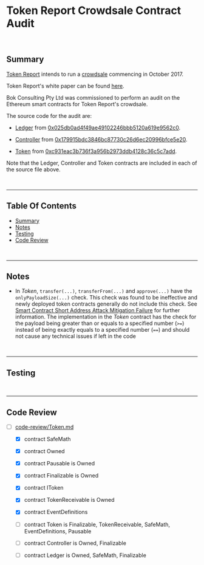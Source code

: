 # Token Report Crowdsale Contract Audit

<br />

## Summary

[Token Report](http://tokenreport.com/) intends to run a [crowdsale](http://tokenreport.com/ico.html) commencing in October 2017.

Token Report's white paper can be found [here](http://tokenreport.com/assets/white-paper.pdf).

Bok Consulting Pty Ltd was commissioned to perform an audit on the Ethereum smart contracts for Token Report's crowdsale.

The source code for the audit are:

* [Ledger](contracts/Ledger.sol) from [0x025db0ad4f49ae49102246bbb5120a619e9562c0](https://etherscan.io/address/0x025db0ad4f49ae49102246bbb5120a619e9562c0#code).

* [Controller](contracts/Controller.sol) from [0x179915bdc3846bc87730c26d6ec20996bfce5e20](https://etherscan.io/address/0x179915bdc3846bc87730c26d6ec20996bfce5e20#code).

* [Token](contracts/Token.sol) from [0xc931eac3b736f3a956b2973ddb4128c36c5c7add](https://etherscan.io/address/0xc931eac3b736f3a956b2973ddb4128c36c5c7add#code).

Note that the Ledger, Controller and Token contracts are included in each of the source file above.

<br />

<hr />

## Table Of Contents

* [Summary](#summary)
* [Notes](#notes)
* [Testing](#testing)
* [Code Review](#code-review)

<br />

<hr />

## Notes

* In *Token*, `transfer(...)`, `transferFrom(...)` and `approve(...)` have the `onlyPayloadSize(...)` check. This check was found to be
  ineffective and newly deployed token contracts generally do not include this check. See
  [Smart Contract Short Address Attack Mitigation Failure](https://blog.coinfabrik.com/smart-contract-short-address-attack-mitigation-failure/)
  for further information. The implementation in the *Token* contract has the check for the payload being greater than or equals to a specified
  number (`>=`) instead of being exactly equals to a specified number (`==`) and should not cause any technical issues if left in the code

<br />

<hr />

## Testing


<br />

<hr />

## Code Review

* [ ] [code-review/Token.md](code-review/Token.md)
  * [x] contract SafeMath 
  * [x] contract Owned 
  * [x] contract Pausable is Owned 
  * [x] contract Finalizable is Owned 
  * [x] contract IToken 
  * [x] contract TokenReceivable is Owned 
  * [x] contract EventDefinitions 
  * [ ] contract Token is Finalizable, TokenReceivable, SafeMath, EventDefinitions, Pausable 
  * [ ] contract Controller is Owned, Finalizable 
  * [ ] contract Ledger is Owned, SafeMath, Finalizable 

